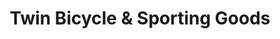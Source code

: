 ---
title: "Twin Bicycle & Sporting Goods"
url: /middle-village/twin-bicycle-und-sporting-goods/
shop: Fahrrad
---